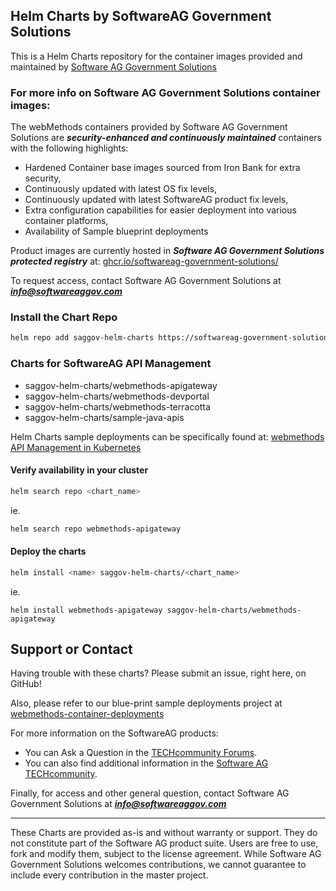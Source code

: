 ## Helm Charts by SoftwareAG Government Solutions

This is a Helm Charts repository for the container images provided and maintained by [Software AG Government Solutions](https://www.softwareaggov.com)

### For more info on Software AG Government Solutions container images:

The webMethods containers provided by Software AG Government Solutions are ***security-enhanced and continuously maintained*** containers with the following highlights:

- Hardened Container base images sourced from Iron Bank for extra security,
- Continuously updated with latest OS fix levels,
- Continuously updated with latest SoftwareAG product fix levels,
- Extra configuration capabilities for easier deployment into various container platforms,
- Availability of Sample blueprint deployments

Product images are currently hosted in ***Software AG Government Solutions protected registry*** at: [ghcr.io/softwareag-government-solutions/](https://github.com/orgs/softwareag-government-solutions/packages)

To request access, contact Software AG Government Solutions at ***info@softwareaggov.com***

### Install the Chart Repo

```bash
helm repo add saggov-helm-charts https://softwareag-government-solutions.github.io/saggov-helm-charts
```

### Charts for SoftwareAG API Management

- saggov-helm-charts/webmethods-apigateway
- saggov-helm-charts/webmethods-devportal
- saggov-helm-charts/webmethods-terracotta
- saggov-helm-charts/sample-java-apis

Helm Charts sample deployments can be specifically found at: [webmethods API Management in Kubernetes](https://github.com/softwareag-government-solutions/webmethods-container-deployments/tree/main/kubernetes/api_management/)


#### Verify availability in your cluster

```bash
helm search repo <chart_name>
```

ie.

```bash
helm search repo webmethods-apigateway
```

#### Deploy the charts

```bash
helm install <name> saggov-helm-charts/<chart_name>
```

ie.

```
helm install webmethods-apigateway saggov-helm-charts/webmethods-apigateway
```

## Support or Contact

Having trouble with these charts? Please submit an issue, right here, on GitHub!

Also, please refer to our blue-print sample deployments project at [webmethods-container-deployments](https://github.com/softwareag-government-solutions/webmethods-container-deployments)

For more information on the SoftwareAG products:
 - You can Ask a Question in the [TECHcommunity Forums](http://tech.forums.softwareag.com).
 - You can also find additional information in the [Software AG TECHcommunity](http://techcommunity.softwareag.com).

Finally, for access and other general question, contact Software AG Government Solutions at ***info@softwareaggov.com***

______________________
These Charts are provided as-is and without warranty or support. They do not constitute part of the Software AG product suite. Users are free to use, fork and modify them, subject to the license agreement. While Software AG Government Solutions welcomes contributions, we cannot guarantee to include every contribution in the master project.